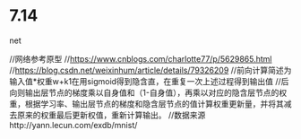 # 7.14
net

//网络参考原型
//https://www.cnblogs.com/charlotte77/p/5629865.html
//https://blog.csdn.net/weixinhum/article/details/79326209
//前向计算简述为输入值*权重w+k1在用sigmoid得到隐含直，在重复一次上述过程得到输出值
//后向则输出层节点的梯度乘以自身值和（1-自身值），再乘以对应的隐含层节点的权重，根据学习率、输出层节点的梯度和隐含层节点的值计算权重更新量，并将其减去原来的权重最后更新权值，重新计算输出。
//数据来源http://yann.lecun.com/exdb/mnist/
